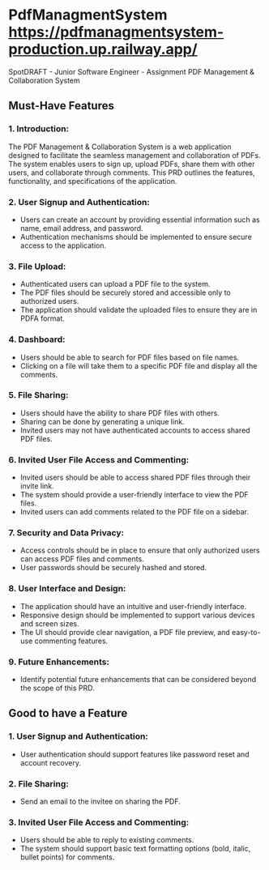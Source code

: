 # PdfManagmentSystem https://pdfmanagmentsystem-production.up.railway.app/
SpotDRAFT - Junior Software Engineer - Assignment
PDF Management & Collaboration System

## Must-Have Features

### 1. Introduction:
The PDF Management & Collaboration System is a web application designed to facilitate the seamless management and collaboration of PDFs. The system enables users to sign up, upload PDFs, share them with other users, and collaborate through comments. This PRD outlines the features, functionality, and specifications of the application.

### 2. User Signup and Authentication:
- Users can create an account by providing essential information such as name, email address, and password.
- Authentication mechanisms should be implemented to ensure secure access to the application.

### 3. File Upload:
- Authenticated users can upload a PDF file to the system.
- The PDF files should be securely stored and accessible only to authorized users.
- The application should validate the uploaded files to ensure they are in PDFA format.

### 4. Dashboard:
- Users should be able to search for PDF files based on file names.
- Clicking on a file will take them to a specific PDF file and display all the comments.

### 5. File Sharing:
- Users should have the ability to share PDF files with others.
- Sharing can be done by generating a unique link.
- Invited users may not have authenticated accounts to access shared PDF files.

### 6. Invited User File Access and Commenting:
- Invited users should be able to access shared PDF files through their invite link.
- The system should provide a user-friendly interface to view the PDF files.
- Invited users can add comments related to the PDF file on a sidebar.

### 7. Security and Data Privacy:
- Access controls should be in place to ensure that only authorized users can access PDF files and comments.
- User passwords should be securely hashed and stored.

### 8. User Interface and Design:
- The application should have an intuitive and user-friendly interface.
- Responsive design should be implemented to support various devices and screen sizes.
- The UI should provide clear navigation, a PDF file preview, and easy-to-use commenting features.

### 9. Future Enhancements:
- Identify potential future enhancements that can be considered beyond the scope of this PRD.

## Good to have a Feature

### 1. User Signup and Authentication:
- User authentication should support features like password reset and account recovery.

### 2. File Sharing:
- Send an email to the invitee on sharing the PDF.

### 3. Invited User File Access and Commenting:
- Users should be able to reply to existing comments.
- The system should support basic text formatting options (bold, italic, bullet points) for comments.

